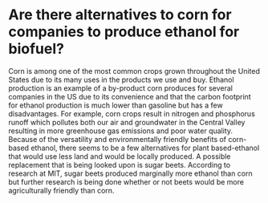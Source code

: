 
# Are there alternatives to corn for companies to produce ethanol for biofuel?

Corn is among one of the most common crops grown throughout the United States due to its many uses in the products we use and buy. Ethanol production is an example of a by-product corn produces for several companies in the US due to its convenience and that the carbon footprint for ethanol production is much lower than gasoline but has a few disadvantages. For example, corn crops result in nitrogen and phosphorus runoff which pollutes both our air and groundwater in the Central Valley resulting in more greenhouse gas emissions and poor water quality. Because of the versatility and environmentally friendly benefits of corn-based ethanol, there seems to be a few alternatives for plant based-ethanol that would use less land and would be locally produced. A possible replacement that is being looked upon is sugar beets. According to research at MIT, sugar beets produced marginally more ethanol than corn but further research is being done whether or not beets would be more agriculturally friendly than corn.